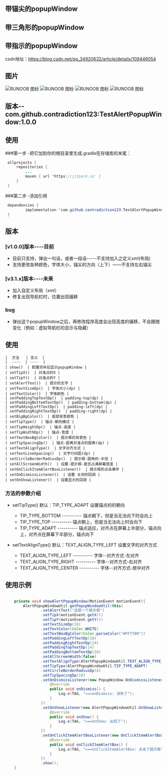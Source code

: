 
## 带锚尖的popupWindow
## 带三角形的popupWindow
## 带指示的popupWindow


csdn地址：https://blog.csdn.net/qq_34920632/article/details/109449054

## 图片
![RUNOOB 图标](https://github.com/contradiction123/TestAlertPopupWindow/tree/master/image/S01102-14085413.png)
![RUNOOB 图标](https://github.com/contradiction123/TestAlertPopupWindow/tree/master/image/S01102-14085954.png)
![RUNOOB 图标](https://github.com/contradiction123/TestAlertPopupWindow/tree/master/image/S01102-14103372.png)
![RUNOOB 图标](https://github.com/contradiction123/TestAlertPopupWindow/tree/master/image/S01102-14103918.png)

## 版本--  com.github.contradiction123:TestAlertPopupWindow:1.0.0


## 使用
###第一步
-把它加到你的根目录里生成.gradle在存储库的末尾：
   ```java
	allprojects {
		repositories {
			...
			maven { url 'https://jitpack.io' }
		}
	}
   ```

###第二步
-添加引用
   ```java
	dependencies {
	        implementation 'com.github.contradiction123:TestAlertPopupWindow:1.0.0'
	}
   ```


## 版本
### [v1.0.0]版本----目前

- 目前只支持，弹出一句话，或者一段话-----不支持加入之定义xml(布局)
- 支持更改各种颜色，字体大小，锚尖的方向（上下）——不支持左右锚尖

### [v3.1.x]版本----未来
- 加入自定义布局（xml）
- 修复出现导航栏时，位置出现偏移

### bug
- 弹出这个popupWindow之后，再修改程序高度会出现高度的偏移，不会跟随变化（例如：虚拟导航栏的显示与隐藏）


## 使用

    |  方法   | 含义  |
    |  ----  | ----  |
    | show()  | 配置完毕后显示popupWindow |
    | setTipX()  | 对准点的X |
    | setTipY()  | 对准点的Y |
    | setAlertText()  | 提示的文字 |
    | setTextSizeDp()  | 字体大小(dp) |
    | setTextColor()  | 字体颜色 |
    | setPaddingTopTextDp()  | padding-top(dp) |
    | setPaddingBottomTextDp()  | padding-bottom(dp) |
    | setPaddingLeftTextDp()  | padding-left(dp) |
    | setPaddingRightTextDp()  | padding-right(dp) |
    | setBigBgColor()  | 底部背景颜色 |
    | setTipType()  | 锚点-朝向模式 |
    | setTipHeightDp()  | 锚点-高度 |
    | setTipWidthDp()  | 锚点-宽度 |
    | setTextBoxBgColor()  | 提示框的背景色 |
    | setTipSpacingDp()  | 锚点-距离对准点的距离(dp) |
    | setTextAlignType()  | 文字对齐方式 |
    | setTextLineSpacing()  | 文字行间距(dp) |
    | setCircleBorderRadiusDp()  | 提示框-圆角的-半径 |
    | setAllScreenWidth()  | 设置-提示框-是否占满屏幕宽度 |
    | setOnClickItemAlertBoxListener()  | 提示框的点击事件 |
    | setOnDismissListener()  | 设置 关闭的回调 |
    | setOnShowListener()  | 设置显示的回调 |


### 方法的参数介绍
- setTipType()
    默认：TIP_TYPE_ADAPT
    设置锚点的的朝向
    - TIP_TYPE_BOTTOM  ---------- 锚点朝下，但是当无法向下时会向上
    - TIP_TYPE_TOP     ---------- 锚点朝上，但是当无法向上时会向下
    - TIP_TYPE_ADAPT   ---------- 锚点适应，对齐点在屏幕上半部分，锚点向上，对齐点在屏幕下半部分，锚点向下

- setTextAlignType()
    默认：TEXT_ALIGN_TYPE_LEFT
    设置文字的对齐方式
    - TEXT_ALIGN_TYPE_LEFT      ---------- 字体--对齐方式-左对齐
    - TEXT_ALIGN_TYPE_RIGHT     ---------- 字体--对齐方式-右对齐
    - TEXT_ALIGN_TYPE_CENTER    ---------- 字体--对齐方式-居中对齐


## 使用示例

   ```java

       private void showAlertPopupWindow(MotionEvent motionEvent){
           AlertPopupWindowUtil.getPopupWindowUtil(this)
                   .setAlertText("这是一个提示框")
                   .setTipX(motionEvent.getX())
                   .setTipY(motionEvent.getY())
                   .setTextSizeDp(16)
                   .setTextColor(Color.WHITE)
                   .setTextBoxBgColor(Color.parseColor("#FF7700"))
                   .setPaddingLeftTextDp(18)
                   .setPaddingRightTextDp(24)
                   .setPaddingTopTextDp(14)
                   .setPaddingBottomTextDp(18)
                   .setAllScreenWidth(false)
                   .setTextAlignType(AlertPopupWindowUtil.TEXT_ALIGN_TYPE_CENTER)
                   .setTipType(AlertPopupWindowUtil.TIP_TYPE_ADAPT)
                   .setCircleBorderRadiusDp(8)
                   .setTipSpacingDp(10)
                   .setOnDismissListener(new PopupWindow.OnDismissListener() {
                       @Override
                       public void onDismiss() {
                           Log.e(TAG, "===onDismiss: 消失了");
                       }
                   })
                   .setOnShowListener(new AlertPopupWindowUtil.OnShowListener() {
                       @Override
                       public void onShow() {
                           Log.e(TAG, "===onShow: 出现了");
                       }
                   })
                   .setOnClickItemAlertBoxListener(new OnClickItemAlertBoxListener() {
                       @Override
                       public void onClickItemAlertBox() {
                           Log.e(TAG, "===onClickItemAlertBox: 点击了提示框");
                       }
                   })
                   .show();
       }

   ```



